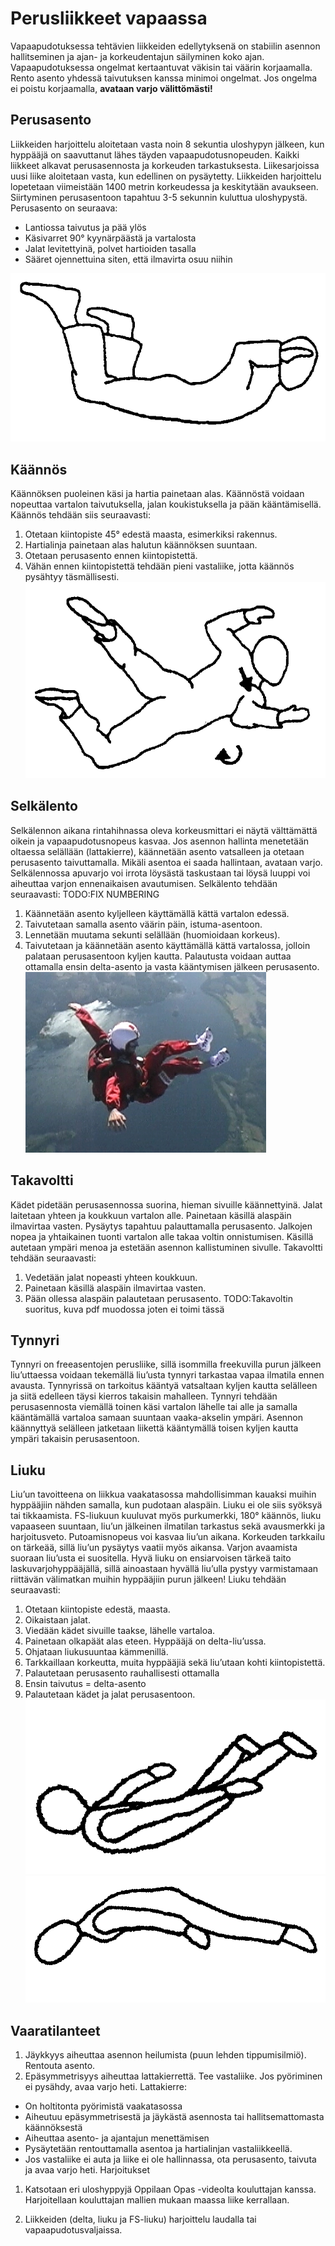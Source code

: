 # Perusliikkeet vapaassa
Vapaapudotuksessa tehtävien liikkeiden edellytyksenä on stabiilin asennon hallitseminen ja ajan- ja korkeudentajun säilyminen koko ajan. Vapaapudotuksessa ongelmat kertaantuvat väkisin tai väärin korjaamalla. Rento asento yhdessä taivutuksen kanssa minimoi ongelmat. Jos ongelma ei poistu  korjaamalla, **avataan varjo välittömästi!**
## Perusasento
Liikkeiden harjoittelu aloitetaan vasta noin 8 sekuntia uloshypyn jälkeen, kun hyppääjä on saavuttanut lähes täyden vapaapudotusnopeuden. Kaikki liikkeet alkavat perusasennosta ja korkeuden tarkastuksesta.
Liikesarjoissa uusi liike aloitetaan vasta, kun edellinen on pysäytetty. Liikkeiden harjoittelu lopetetaan viimeistään 1400 metrin korkeudessa ja keskitytään avaukseen. Siirtyminen perusasentoon tapahtuu 3-5 sekunnin kuluttua uloshypystä. Perusasento on seuraava:
-   Lantiossa taivutus ja pää ylös
-   Käsivarret 90° kyynärpäästä ja vartalosta
-   Jalat levitettyinä, polvet hartioiden tasalla
-   Sääret ojennettuina siten, että ilmavirta osuu niihin

![image](/kuvat/Asento-perus.png)
## Käännös
Käännöksen puoleinen käsi ja hartia painetaan alas. Käännöstä voidaan nopeuttaa vartalon taivutuksella, jalan koukistuksella ja pään kääntämisellä. Käännös tehdään siis seuraavasti:
1. Otetaan kiintopiste 45° edestä maasta, esimerkiksi rakennus.
2. Hartialinja painetaan alas halutun käännöksen suuntaan.
3. Otetaan perusasento ennen kiintopistettä.
4. Vähän ennen kiintopistettä tehdään pieni vastaliike, jotta käännös pysähtyy täsmällisesti.
![image](/kuvat/Asento-kaannos.png)
## Selkälento
Selkälennon aikana rintahihnassa oleva korkeusmittari ei näytä välttämättä oikein ja vapaapudotusnopeus kasvaa. Jos asennon hallinta menetetään oltaessa selällään (lattakierre), käännetään asento vatsalleen ja otetaan perusasento taivuttamalla. Mikäli asentoa ei saada hallintaan, avataan varjo. Selkälennossa apuvarjo voi irrota löysästä taskustaan tai löysä luuppi voi aiheuttaa varjon ennenaikaisen avautumisen. Selkälento tehdään seuraavasti:
TODO:FIX NUMBERING
1. Käännetään asento kyljelleen käyttämällä kättä vartalon edessä.
2. Taivutetaan samalla asento väärin päin, istuma-asentoon.
3. Lennetään muutama sekunti selällään (huomioidaan korkeus).
4. Taivutetaan ja käännetään asento käyttämällä kättä vartalossa, jolloin palataan perusasentoon kyljen kautta.
Palautusta voidaan auttaa ottamalla ensin delta-asento ja vasta kääntymisen jälkeen perusasento.
![image](/kuvat/Selkastabiili.png)

## Takavoltti
Kädet pidetään perusasennossa suorina, hieman sivuille käännettyinä. Jalat laitetaan yhteen ja koukkuun vartalon alle. Painetaan käsillä alaspäin ilmavirtaa vasten. Pysäytys tapahtuu palauttamalla  perusasento. Jalkojen nopea ja yhtaikainen tuonti vartalon alle takaa voltin onnistumisen. Käsillä autetaan ympäri menoa ja estetään asennon kallistuminen sivulle.
Takavoltti tehdään seuraavasti:
1. Vedetään jalat nopeasti yhteen koukkuun.
2. Painetaan käsillä alaspäin ilmavirtaa vasten.
3. Pään ollessa alaspäin palautetaan perusasento.
TODO:Takavoltin suoritus, kuva pdf muodossa joten ei toimi tässä
## Tynnyri
Tynnyri on freeasentojen perusliike, sillä isommilla freekuvilla purun jälkeen liu’uttaessa voidaan tekemällä liu’usta tynnyri tarkastaa vapaa ilmatila ennen avausta. Tynnyrissä on tarkoitus kääntyä vatsaltaan kyljen kautta selälleen ja siitä edelleen täysi kierros takaisin mahalleen. Tynnyri tehdään perusasennosta viemällä toinen käsi vartalon lähelle tai alle ja samalla kääntämällä vartaloa samaan suuntaan vaaka-akselin ympäri. Asennon käännyttyä selälleen jatketaan liikettä kääntymällä toisen kyljen kautta ympäri takaisin perusasentoon.
## Liuku
Liu’un tavoitteena on liikkua vaakatasossa mahdollisimman kauaksi muihin hyppääjiin nähden samalla, kun pudotaan alaspäin. Liuku ei ole siis syöksyä tai tikkaamista. FS-liukuun kuuluvat myös purkumerkki, 180° käännös, liuku vapaaseen suuntaan, liu’un jälkeinen ilmatilan tarkastus sekä avausmerkki ja harjoitusveto. Putoamisnopeus voi kasvaa liu’un aikana. Korkeuden tarkkailu on tärkeää, sillä liu’un pysäytys vaatii myös aikansa. Varjon avaamista suoraan liu’usta ei suositella. Hyvä liuku on ensiarvoisen tärkeä taito laskuvarjohyppääjällä, sillä ainoastaan hyvällä liu’ulla pystyy varmistamaan riittävän välimatkan muihin hyppääjiin purun jälkeen! Liuku tehdään seuraavasti:
1. Otetaan kiintopiste edestä, maasta.
2. Oikaistaan jalat.
3. Viedään kädet sivuille taakse, lähelle vartaloa.
4. Painetaan olkapäät alas eteen. Hyppääjä on delta-liu’ussa.
5. Ohjataan liukusuuntaa kämmenillä.
6. Tarkkaillaan korkeutta, muita hyppääjiä sekä liu’utaan kohti kiintopistettä.
7. Palautetaan perusasento rauhallisesti ottamalla
8. Ensin taivutus = delta-asento
9. Palautetaan kädet ja jalat perusasentoon.
![image](/kuvat/Asento-deltaliuku.png)
![image](/kuvat/Asento-liuku.png)
## Vaaratilanteet
1. Jäykkyys aiheuttaa asennon heilumista (puun lehden tippumisilmiö). Rentouta asento. 
2. Epäsymmetrisyys aiheuttaa lattakierrettä. Tee vastaliike. Jos pyöriminen ei pysähdy, avaa varjo heti.
Lattakierre:
* On holtitonta pyörimistä vaakatasossa
* Aiheutuu epäsymmetrisestä ja jäykästä asennosta tai hallitsemattomasta käännöksestä
* Aiheuttaa asento- ja ajantajun menettämisen
* Pysäytetään rentouttamalla asentoa ja hartialinjan vastaliikkeellä.
* Jos vastaliike ei auta ja liike ei ole hallinnassa, ota perusasento, taivuta ja avaa varjo heti.
Harjoitukset
1. Katsotaan eri uloshyppyjä Oppilaan Opas -videolta kouluttajan kanssa.  Harjoitellaan kouluttajan mallien mukaan maassa liike kerrallaan.

3.  Liikkeiden (delta, liuku ja FS-liuku) harjoittelu laudalla
    tai vapaapudotusvaljaissa.